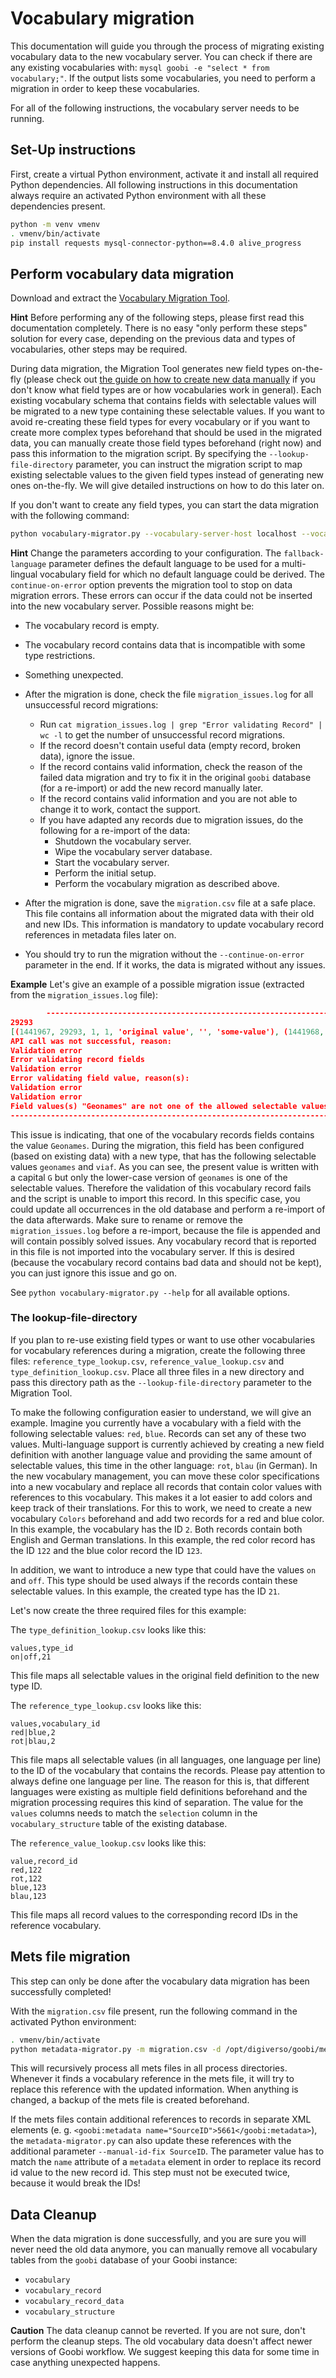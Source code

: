 # Vocabulary migration
This documentation will guide you through the process of migrating existing vocabulary data to the new vocabulary server.
You can check if there are any existing vocabularies with: `mysql goobi -e "select * from vocabulary;"`.
If the output lists some vocabularies, you need to perform a migration in order to keep these vocabularies.

For all of the following instructions, the vocabulary server needs to be running.

## Set-Up instructions
First, create a virtual Python environment, activate it and install all required Python dependencies. All following instructions in this documentation always require an activated Python environment with all these dependencies present.

```bash
python -m venv vmenv
. vmenv/bin/activate
pip install requests mysql-connector-python==8.4.0 alive_progress
```

## Perform vocabulary data migration
Download and extract the [Vocabulary Migration Tool](https://jenkins.intranda.com/job/intranda/job/vocabulary-server/job/develop/lastSuccessfulBuild/artifact/migration/*zip*/migration.zip).

**Hint** Before performing any of the following steps, please first read this documentation completely.
There is no easy "only perform these steps" solution for every case, depending on the previous data and types of vocabularies, other steps may be required.

During data migration, the Migration Tool generates new field types on-the-fly (please check out [the guide on how to create new data manually](../docs/creation.md) if you don't know what field types are or how vocabularies work in general).
Each existing vocabulary schema that contains fields with selectable values will be migrated to a new type containing these selectable values.
If you want to avoid re-creating these field types for every vocabulary or if you want to create more complex types beforehand that should be used in the migrated data, you can manually create those field types beforehand (right now) and pass this information to the migration script.
By specifying the `--lookup-file-directory` parameter, you can instruct the migration script to map existing selectable values to the given field types instead of generating new ones on-the-fly.
We will give detailed instructions on how to do this later on.

If you don't want to create any field types, you can start the data migration with the following command:
```bash
python vocabulary-migrator.py --vocabulary-server-host localhost --vocabulary-server-port 8081 --goobi-database-host localhost --goobi-database-port 3306 --goobi-database-name goobi --goobi-database-user goobi --goobi-database-password goobi --continue-on-error --fallback-language eng
```
**Hint** Change the parameters according to your configuration. The `fallback-language` parameter defines the default language to be used for a multi-lingual vocabulary field for which no default language could be derived. The `continue-on-error` option prevents the migration tool to stop on data migration errors. These errors can occur if the data could not be inserted into the new vocabulary server. Possible reasons might be:
- The vocabulary record is empty.
- The vocabulary record contains data that is incompatible with some type restrictions.
- Something unexpected.

- After the migration is done, check the file `migration_issues.log` for all unsuccessful record migrations:
    - Run `cat migration_issues.log | grep "Error validating Record" | wc -l` to get the number of unsuccessful record migrations.
    - If the record doesn't contain useful data (empty record, broken data), ignore the issue.
    - If the record contains valid information, check the reason of the failed data migration and try to fix it in the original `goobi` database (for a re-import) or add the new record manually later.
    - If the record contains valid information and you are not able to change it to work, contact the support.
    - If you have adapted any records due to migration issues, do the following for a re-import of the data:
        - Shutdown the vocabulary server.
        - Wipe the vocabulary server database.
        - Start the vocabulary server.
        - Perform the initial setup.
        - Perform the vocabulary migration as described above.
- After the migration is done, save the `migration.csv` file at a safe place.
This file contains all information about the migrated data with their old and new IDs. 
This information is mandatory to update vocabulary record references in metadata files later on.
- You should try to run the migration without the `--continue-on-error` parameter in the end. If it works, the data is migrated without any issues.

**Example**
Let's give an example of a possible migration issue (extracted from the `migration_issues.log` file):
```json
        ---------------------------------------------------------------------------------
29293
[(1441967, 29293, 1, 1, 'original value', '', 'some-value'), (1441968, 29293, 1, 2, 'corrected value', '', 'some-other-value'), (1441969, 29293, 1, 3, 'type', '', 'some-type'), (1441970, 29293, 1, 4, 'authority', '', 'Geonames'), (1441971, 29293, 1, 5, 'authorityURI', '', 'http://www.geonames.org/'), (1441972, 29293, 1, 25, 'valueURI', '', 'some-uri')]
API call was not successful, reason:
Validation error
Error validating record fields
Validation error
Error validating field value, reason(s):
Validation error
Validation error
Field values(s) "Geonames" are not one of the allowed selectable values for field "authority" [100775]: geonames,viaf
---------------------------------------------------------------------------------
```
This issue is indicating, that one of the vocabulary records fields contains the value `Geonames`.
During the migration, this field has been configured (based on existing data) with a new type, that has the following selectable values `geonames` and `viaf`.
As you can see, the present value is written with a capital `G` but only the lower-case version of `geonames` is one of the selectable values.
Therefore the validation of this vocabulary record fails and the script is unable to import this record.
In this specific case, you could update all occurrences in the old database and perform a re-import of the data afterwards.
Make sure to rename or remove the `migration_issues.log` before a re-import, because the file is appended and will contain possibly solved issues.
Any vocabulary record that is reported in this file is not imported into the vocabulary server.
If this is desired (because the vocabulary record contains bad data and should not be kept), you can just ignore this issue and go on.

See `python vocabulary-migrator.py --help` for all available options.

### The lookup-file-directory
If you plan to re-use existing field types or want to use other vocabularies for vocabulary references during a migration, create the following three files: `reference_type_lookup.csv`, `reference_value_lookup.csv` and `type_definition_lookup.csv`.
Place all three files in a new directory and pass this directory path as the `--lookup-file-directory` parameter to the Migration Tool.

To make the following configuration easier to understand, we will give an example. 
Imagine you currently have a vocabulary with a field with the following selectable values: `red`, `blue`.
Records can set any of these two values.
Multi-language support is currently achieved by creating a new field definition with another language value and providing the same amount of selectable values, this time in the other language: `rot`, `blau` (in German).
In the new vocabulary management, you can move these color specifications into a new vocabulary and replace all records that contain color values with references to this vocabulary. 
This makes it a lot easier to add colors and keep track of their translations.
For this to work, we need to create a new vocabulary `Colors` beforehand and add two records for a red and blue color.
In this example, the vocabulary has the ID `2`.
Both records contain both English and German translations.
In this example, the red color record has the ID `122` and the blue color record the ID `123`.

In addition, we want to introduce a new type that could have the values `on` and `off`.
This type should be used always if the records contain these selectable values.
In this example, the created type has the ID `21`.

Let's now create the three required files for this example:

The `type_definition_lookup.csv` looks like this:
```csv
values,type_id
on|off,21
```
This file maps all selectable values in the original field definition to the new type ID.

The `reference_type_lookup.csv` looks like this:
```csv
values,vocabulary_id
red|blue,2
rot|blau,2
```
This file maps all selectable values (in all languages, one language per line) to the ID of the vocabulary that contains the records.
Please pay attention to always define one language per line.
The reason for this is, that different languages were existing as multiple field definitions beforehand and the migration processing requires this kind of separation.
The value for the `values` columns needs to match the `selection` column in the `vocabulary_structure` table of the existing database. 

The `reference_value_lookup.csv` looks like this:
```csv
value,record_id
red,122
rot,122
blue,123
blau,123
```
This file maps all record values to the corresponding record IDs in the reference vocabulary.

## Mets file migration
This step can only be done after the vocabulary data migration has been successfully completed!

With the `migration.csv` file present, run the following command in the activated Python environment:
```bash
. vmenv/bin/activate
python metadata-migrator.py -m migration.csv -d /opt/digiverso/goobi/metadata
```

This will recursively process all mets files in all process directories.
Whenever it finds a vocabulary reference in the mets file, it will try to replace this reference with the updated information.
When anything is changed, a backup of the mets file is created beforehand.

If the mets files contain additional references to records in separate XML elements (e. g. `<goobi:metadata name="SourceID">5661</goobi:metadata>`), the `metadata-migrator.py` can also update these references with the additional parameter `--manual-id-fix SourceID`. The parameter value has to match the `name` attribute of a `metadata` element in order to replace its record id value to the new record id. This step must not be executed twice, because it would break the IDs!
   
## Data Cleanup
When the data migration is done successfully, and you are sure you will never need the old data anymore, you can manually remove all vocabulary tables from the `goobi` database of your Goobi instance:
- `vocabulary`
- `vocabulary_record`
- `vocabulary_record_data`
- `vocabulary_structure`

**Caution** The data cleanup cannot be reverted. 
If you are not sure, don't perform the cleanup steps. 
The old vocabulary data doesn't affect newer versions of Goobi workflow. 
We suggest keeping this data for some time in case anything unexpected happens.
